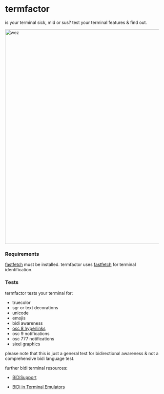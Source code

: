 # termfactor
is your terminal sick, mid or sus?
test your terminal features & find out.

<img width="705" alt="wez" src="https://github.com/user-attachments/assets/e3a5619f-b66e-4726-89ee-6eab22f7954a">

### Requirements

[fastfetch](https://github.com/fastfetch-cli/fastfetch) must be installed. termfactor uses [fastfetch](https://github.com/fastfetch-cli/fastfetch) for terminal identification.

### Tests

termfactor tests your terminal for: 

- truecolor
- sgr or text decorations
- unicode
- emojis
- bidi awareness
- [osc 8 hyperlinks](https://github.com/Alhadis/OSC8-Adoption/)
- osc 9 notifications
- osc 777 notifications
- [sixel graphics](https://www.arewesixelyet.com/)

please note that this is just a general test for bidirectional awareness & not a comprehensive bidi language test.

further bidi terminal resources:

- [BiDiSupport](https://gist.github.com/XVilka/a0e49e1c65370ba11c17)

- [BiDi in Terminal Emulators](https://terminal-wg.pages.freedesktop.org/bidi/)



